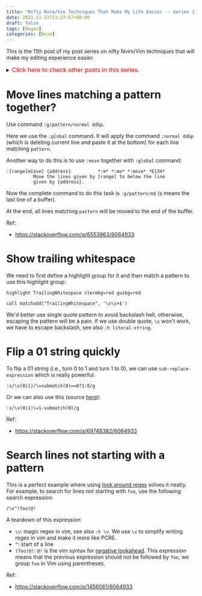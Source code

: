 ```yaml
---
title: "Nifty Nvim/Vim Techniques That Make My Life Easier -- Series 11"
date: 2021-11-22T23:27:57+08:00
draft: false
tags: [Regex]
categories: [Nvim]
---
```


This is the 11th post of my post series on nifty Nvim/Vim techniques that will make my editing experience easier.

<details>
<summary><font size="3" color="red">Click here to check other posts in this series.</font></summary>

+ Series 10: https://jdhao.github.io/2021/06/17/nifty_nvim_techniques_s10/
+ Series 9: https://jdhao.github.io/2021/01/07/nifty_nvim_techniques_s9/
+ Series 8: https://jdhao.github.io/2020/11/11/nifty_nvim_techniques_s8/
+ Series 7: https://jdhao.github.io/2020/09/22/nifty_nvim_techniques_s7/
+ Series 6: https://jdhao.github.io/2019/12/21/nifty_nvim_techniques_s6/
+ Series 5: https://jdhao.github.io/2019/11/11/nifty_nvim_techniques_s5/
+ Series 4: https://jdhao.github.io/2019/09/17/nifty_nvim_techniques_s4/
+ Series 3: https://jdhao.github.io/2019/05/14/nifty_nvim_techniques_s3/
+ Series 2: https://jdhao.github.io/2019/04/17/nifty_nvim_techniques_s2/
+ Series 1: https://jdhao.github.io/2019/03/28/nifty_nvim_techniques_s1/
</details>

<!--more-->

# Move lines matching a pattern together?

Use command `:g/pattern/normal ddGp`.

Here we use the `:global` command. It will apply the command `:normal ddGp`
(which is deleting current line and paste it at the bottom) for each line
matching `pattern`.

Another way to do this is to use `:move` together with `:global` command:

```
:[range]m[ove] {address}          *:m* *:mo* *:move* *E134*
          Move the lines given by [range] to below the line
          given by {address}.
```

Now the complete command to do this task is `:g/pattern/m$` (`$` means the last
line of a buffer).

At the end, all lines matching `pattern` will be moved to the end of the
buffer.

Ref:

+ https://stackoverflow.com/q/6553963/6064933

# Show trailing whitespace

We need to first define a highlight group for it and then match a pattern to
use this highlight group:

```vim
highlight TrailingWhitespace ctermbg=red guibg=red

call matchadd("TrailingWhitespace", '\v\s+$')
```

We'd better use single quote pattern to avoid backslash hell, otherwise,
escaping the pattern will be a pain. If we use double quote, `\s` won't work,
we have to escape backslash, see also `:h literal-string`.

# Flip a 01 string quickly

To flip a 01 string (i.e., turn 0 to 1 and turn 1 to 0), we can use
`sub-replace-expression` which is really powerful:

```vim
:s/\v(0|1)/\=submatch(0)==0?1:0/g
```

Or we can also use this (source [here](https://www.reddit.com/r/neovim/comments/slppc1/comment/hvv3vwo/)):

```vim
:s/\v(0|1)\=1-submatch(0)/g
```

Ref:

+ https://stackoverflow.com/a/69748382/6064933

# Search lines not starting with a pattern

This is a perfect example where using [look around regex](https://jdhao.github.io/2018/10/18/regular_expression_nvim/#lookaround-in-nvim)
solves it neatly. For example, to search for lines not starting with `foo`, use
the following search expression:

```vim
/\v^(foo)@!
```

A teardown of this expression:

+ `\v`: magic regex in vim, see also `:h \v`. We use `\v` to simplify writing regex in vim and make it more like PCRE.
+ `^`: start  of a line
+ `(foo)@!`: `@!` is the vim syntax for [negative lookahead](https://www.regular-expressions.info/lookaround.html). This expression
means that the previous expression should not be followed by `foo`, we group
`foo` in Vim using parentheses.

Ref:

+ https://stackoverflow.com/q/1456061/6064933
